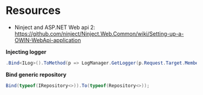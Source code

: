 # Resources

* Ninject and ASP.NET Web api 2: https://github.com/ninject/Ninject.Web.Common/wiki/Setting-up-a-OWIN-WebApi-application

**Injecting logger**

```csharp
.Bind<ILog>().ToMethod(p => LogManager.GetLogger(p.Request.Target.Member.DeclaringType));
```

**Bind generic repository**

```csharp
Bind(typeof(IRepository<>)).To(typeof(Repository<>));
```
